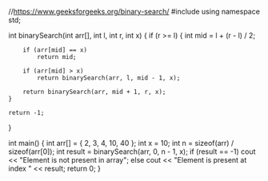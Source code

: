 //https://www.geeksforgeeks.org/binary-search/
#include <iostream>
using namespace std;

int binarySearch(int arr[], int l, int r, int x) {
    if (r >= l) {
        int mid = l + (r - l) / 2;

        if (arr[mid] == x)
            return mid;

        if (arr[mid] > x)
            return binarySearch(arr, l, mid - 1, x);

        return binarySearch(arr, mid + 1, r, x);
    }

    return -1;
}

int main() {
    int arr[] = { 2, 3, 4, 10, 40 };
    int x = 10;
    int n = sizeof(arr) / sizeof(arr[0]);
    int result = binarySearch(arr, 0, n - 1, x);
    if (result == -1)
        cout << "Element is not present in array";
    else
        cout << "Element is present at index " << result;
    return 0;
}
